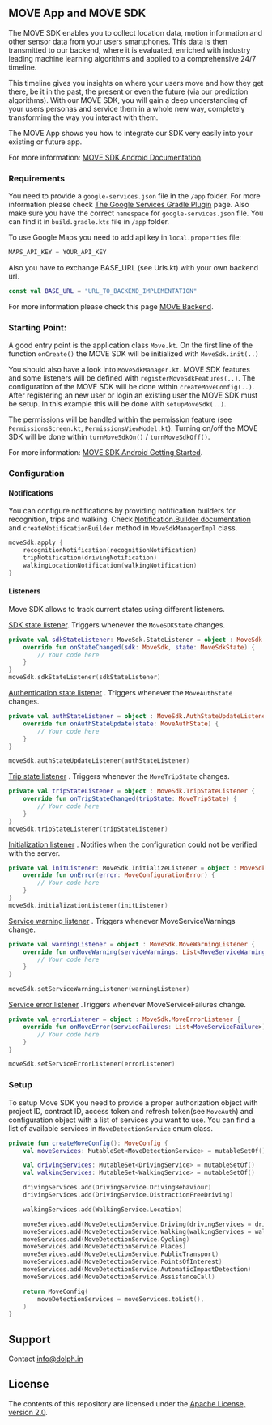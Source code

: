 ## MOVE App and MOVE SDK

The MOVE SDK enables you to collect location data, motion information and other sensor data from
your users smartphones. This data is then transmitted to our backend, where it is evaluated,
enriched with industry leading machine learning algorithms and applied to a comprehensive 24/7
timeline.

This timeline gives you insights on where your users move and how they get there, be it in the past,
the present or even the future (via our prediction algorithms). With our MOVE SDK, you will gain a
deep understanding of your users personas and service them in a whole new way, completely
transforming the way you interact with them.

The MOVE App shows you how to integrate our SDK very easily into your existing or future app.

For more information: [MOVE SDK Android Documentation](https://docs.movesdk.com/move-platform/).

### Requirements

You need to provide a `google-services.json` file in the `/app` folder. For more information
please check [The Google Services Gradle Plugin](https://developers.google.com/android/guides/google-services-plugin)
page.
Also make sure you have the correct `namespace` for `google-services.json` file. You can find it
in `build.gradle.kts` file in `/app` folder.

To use Google Maps you need to add api key in `local.properties` file:

```kotlin
MAPS_API_KEY = YOUR_API_KEY
```

Also you have to exchange BASE_URL (see Urls.kt) with your own backend url.
```kotlin
const val BASE_URL = "URL_TO_BACKEND_IMPLEMENTATION"
```
For more information please check this page [MOVE Backend](https://docs.movesdk.com/move-platform/backend/move-backend). 

### Starting Point:
A good entry point is the application class `Move.kt`.
On the first line of the function `onCreate()` the MOVE SDK will be initialized with `MoveSdk.init(..)`

You should also have a look into `MoveSdkManager.kt`. MOVE SDK features and some listeners will be defined with `registerMoveSdkFeatures(..)`.
The configuration of the MOVE SDK will be done within `createMoveConfig(..)`. After registering an new user or login an existing user the
MOVE SDK must be setup. In this example this will be done with `setupMoveSdk(..)`.

The permissions will be handled within the permission feature (see `PermissionsScreen.kt`, `PermissionsViewModel.kt`).
Turning on/off the MOVE SDK will be done within `turnMoveSdkOn()` / `turnMoveSdkOff()`.

For more information: [MOVE SDK Android Getting Started](https://docs.movesdk.com/move-platform/sdk/getting-started/android).

### Configuration

#### Notifications

You can configure notifications by providing notification builders for recognition, trips and
walking.
Check [Notification.Builder documentation](https://developer.android.com/reference/android/app/Notification.Builder)
and `createNotificationBuilder` method in `MoveSdkManagerImpl` class.

```kotlin
moveSdk.apply {
    recognitionNotification(recognitionNotification)
    tripNotification(drivingNotification)
    walkingLocationNotification(walkingNotification)
}
```

#### Listeners

Move SDK allows to track current states using different listeners.

[SDK state listener](https://docs.movesdk.com/move-platform/sdk/models/listeners-callbacks#sdk-state-listener).
Triggers whenever the `MoveSDKState` changes.

```kotlin
private val sdkStateListener: MoveSdk.StateListener = object : MoveSdk.StateListener {
    override fun onStateChanged(sdk: MoveSdk, state: MoveSdkState) {
        // Your code here
    }
}
moveSdk.sdkStateListener(sdkStateListener)
```

[Authentication state listener](https://docs.movesdk.com/move-platform/sdk/models/listeners-callbacks#auth-state-update-listener)
. Triggers whenever the `MoveAuthState` changes.

```kotlin
private val authStateListener = object : MoveSdk.AuthStateUpdateListener {
    override fun onAuthStateUpdate(state: MoveAuthState) {
        // Your code here
    }
}

moveSdk.authStateUpdateListener(authStateListener)
```

[Trip state listener](https://docs.movesdk.com/move-platform/sdk/models/listeners-callbacks#trip-state-listener)
. Triggers whenever the `MoveTripState` changes.

```kotlin
private val tripStateListener = object : MoveSdk.TripStateListener {
    override fun onTripStateChanged(tripState: MoveTripState) {
        // Your code here
    }
}
moveSdk.tripStateListener(tripStateListener)
```

[Initialization listener](https://docs.movesdk.com/move-platform/sdk/models/listeners-callbacks#initialization-listener)
. Notifies when the configuration could not be verified with the server.

```kotlin
private val initListener: MoveSdk.InitializeListener = object : MoveSdk.InitializeListener {
    override fun onError(error: MoveConfigurationError) {
        // Your code here
    }
}
moveSdk.initializationListener(initListener)
```

[Service warning listener](https://docs.movesdk.com/move-platform/sdk/models/listeners-callbacks#service-failure-callback)
. Triggers whenever MoveServiceWarnings change.

```kotlin
private val warningListener = object : MoveSdk.MoveWarningListener {
    override fun onMoveWarning(serviceWarnings: List<MoveServiceWarning>) {
        // Your code here
    }
}

moveSdk.setServiceWarningListener(warningListener)
```

[Service error listener](https://docs.movesdk.com/move-platform/sdk/models/listeners-callbacks#service-failure-callback)
.Triggers whenever MoveServiceFailures change.

```kotlin
private val errorListener = object : MoveSdk.MoveErrorListener {
    override fun onMoveError(serviceFailures: List<MoveServiceFailure>) {
        // Your code here
    }
}

moveSdk.setServiceErrorListener(errorListener)
```

### Setup

To setup Move SDK you need to provide a proper authorization object with project ID, contract ID,
access token and refresh token(see `MoveAuth`) and configuration object with a list of services you
want to use. You can find a list of available services in `MoveDetectionService` enum class.

```kotlin
private fun createMoveConfig(): MoveConfig {
    val moveServices: MutableSet<MoveDetectionService> = mutableSetOf()

    val drivingServices: MutableSet<DrivingService> = mutableSetOf()
    val walkingServices: MutableSet<WalkingService> = mutableSetOf()

    drivingServices.add(DrivingService.DrivingBehaviour)
    drivingServices.add(DrivingService.DistractionFreeDriving)

    walkingServices.add(WalkingService.Location)

    moveServices.add(MoveDetectionService.Driving(drivingServices = drivingServices.toList()))
    moveServices.add(MoveDetectionService.Walking(walkingServices = walkingServices.toList()))
    moveServices.add(MoveDetectionService.Cycling)
    moveServices.add(MoveDetectionService.Places)
    moveServices.add(MoveDetectionService.PublicTransport)
    moveServices.add(MoveDetectionService.PointsOfInterest)
    moveServices.add(MoveDetectionService.AutomaticImpactDetection)
    moveServices.add(MoveDetectionService.AssistanceCall)

    return MoveConfig(
        moveDetectionServices = moveServices.toList(),
    )
}
```

## Support

Contact info@dolph.in

## License

The contents of this repository are licensed under the
[Apache License, version 2.0](http://www.apache.org/licenses/LICENSE-2.0).